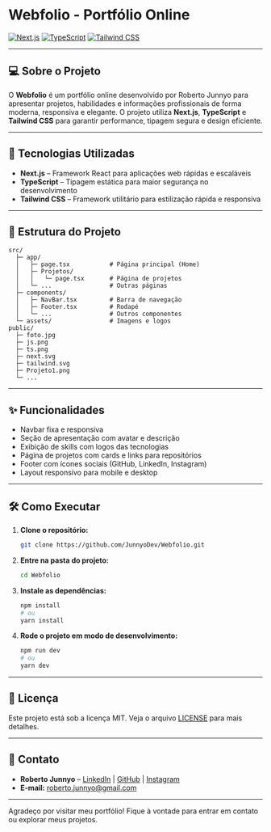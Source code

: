 # Webfolio - Portfólio Online

[![Next.js](https://img.shields.io/badge/Next.js-000000?style=for-the-badge&logo=nextdotjs&logoColor=white)](https://nextjs.org/) 
[![TypeScript](https://img.shields.io/badge/TypeScript-3178C6?style=for-the-badge&logo=typescript&logoColor=white)](https://www.typescriptlang.org/) 
[![Tailwind CSS](https://img.shields.io/badge/Tailwind_CSS-38BDF8?style=for-the-badge&logo=tailwind-css&logoColor=white)](https://tailwindcss.com/)

---

## 💻 Sobre o Projeto

O **Webfolio** é um portfólio online desenvolvido por Roberto Junnyo para apresentar projetos, habilidades e informações profissionais de forma moderna, responsiva e elegante. O projeto utiliza **Next.js**, **TypeScript** e **Tailwind CSS** para garantir performance, tipagem segura e design eficiente.

---

## 🚀 Tecnologias Utilizadas

- **Next.js** – Framework React para aplicações web rápidas e escaláveis  
- **TypeScript** – Tipagem estática para maior segurança no desenvolvimento  
- **Tailwind CSS** – Framework utilitário para estilização rápida e responsiva  

---

## 📂 Estrutura do Projeto

```
src/
  ├─ app/
  │   ├─ page.tsx           # Página principal (Home)
  │   ├─ Projetos/
  │   │   └─ page.tsx       # Página de projetos
  │   └─ ...                # Outras páginas
  ├─ components/
  │   ├─ NavBar.tsx         # Barra de navegação
  │   ├─ Footer.tsx         # Rodapé
  │   └─ ...                # Outros componentes
  └─ assets/                # Imagens e logos
public/
  ├─ foto.jpg
  ├─ js.png
  ├─ ts.png
  ├─ next.svg
  ├─ tailwind.svg
  ├─ Projeto1.png
  └─ ...
```

---

## ✨ Funcionalidades

- Navbar fixa e responsiva
- Seção de apresentação com avatar e descrição
- Exibição de skills com logos das tecnologias
- Página de projetos com cards e links para repositórios
- Footer com ícones sociais (GitHub, LinkedIn, Instagram)
- Layout responsivo para mobile e desktop

---

## 🛠️ Como Executar

1. **Clone o repositório:**
   ```bash
   git clone https://github.com/JunnyoDev/Webfolio.git
   ```

2. **Entre na pasta do projeto:**
   ```bash
   cd Webfolio
   ```

3. **Instale as dependências:**
   ```bash
   npm install
   # ou
   yarn install
   ```

4. **Rode o projeto em modo de desenvolvimento:**
   ```bash
   npm run dev
   # ou
   yarn dev
   ```

---

## 📄 Licença

Este projeto está sob a licença MIT. Veja o arquivo [LICENSE](LICENSE) para mais detalhes.

---

## 👤 Contato

- **Roberto Junnyo** – [LinkedIn](https://www.linkedin.com/in/robertojunnyo/) | [GitHub](https://github.com/JunnyoDev) | [Instagram](https://www.instagram.com/robertojunnyo/)
- **E-mail:** roberto.junnyo@gmail.com

---

Agradeço por visitar meu portfólio! Fique à vontade para entrar em contato ou explorar meus projetos.